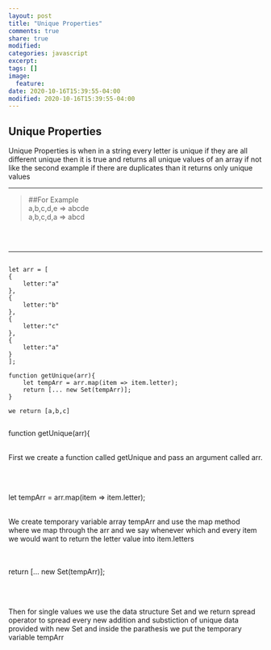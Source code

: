 ```yaml
---
layout: post
title: "Unique Properties"
comments: true
share: true
modified:
categories: javascript
excerpt:
tags: []
image:
  feature:
date: 2020-10-16T15:39:55-04:00
modified: 2020-10-16T15:39:55-04:00
---
```


## Unique Properties

Unique Properties is when in a string every letter is unique if they are all different unique then it is true and returns all unique values of an array if not like the second example if there are duplicates than it returns only unique values
___

> ##For Example<br>
  a,b,c,d,e => abcde<br>
 a,b,c,d,a => abcd<br>
>
##
<br>

___

~~~

let arr = [
{
	letter:"a"
},
{
	letter:"b"
},
{
	letter:"c"
},
{
	letter:"a"
}
];

function getUnique(arr){
	let tempArr = arr.map(item => item.letter);
	return [... new Set(tempArr)];
}

we return [a,b,c]


~~~

function getUnique(arr){ <br><br>

First we create a function called getUnique and pass an argument called arr.

<br><br>

let tempArr = arr.map(item => item.letter);
<br><br>

We create temporary variable array tempArr and use the map method where we map through the arr and we say whenever which and every item we would want to return the letter value into item.letters

<br><br>
	return [... new Set(tempArr)];


<br><br> 

Then for single values we use the data structure Set and we return spread operator to spread every new addition and substiction of unique data provided with new Set and inside the parathesis we put the temporary variable tempArr



